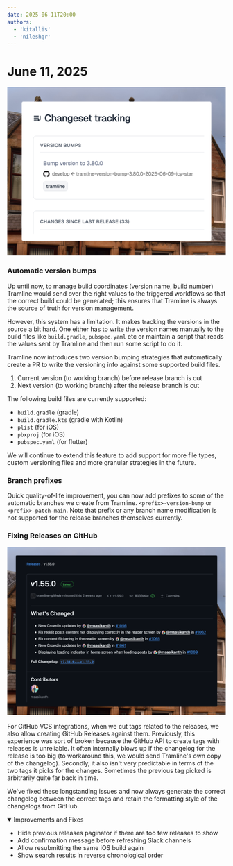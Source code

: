 ```yaml
---
date: 2025-06-11T20:00
authors:
  - 'kitallis'
  - 'nileshgr'
---
```


# June 11, 2025

![](../../static/img/changelog/version-bumps.png)

### Automatic version bumps

Up until now, to manage build coordinates (version name, build number) Tramline would send over the right values to the triggered workflows so that the correct build could be generated; this ensures that Tramline is always the source of truth for version management.

However, this system has a limitation. It makes tracking the versions in the source a bit hard. One either has to write the version names manually to the build files like `build.gradle`, `pubspec.yaml` etc or maintain a script that reads the values sent by Tramline and then run some script to do it.

Tramline now introduces two version bumping strategies that automatically create a PR to write the versioning info against some supported build files.

1. Current version (to working branch) before release branch is cut
2. Next version (to working branch) after the release branch is cut

The following build files are currently supported:

- `build.gradle` (gradle)
- `build.gradle.kts` (gradle with Kotlin)
- `plist` (for iOS)
- `pbxproj` (for iOS)
- `pubspec.yaml` (for flutter)

We will continue to extend this feature to add support for more file types, custom versioning files and more granular strategies in the future.

### Branch prefixes

Quick quality-of-life improvement, you can now add prefixes to some of the automatic branches we create from Tramline. `<prefix>-version-bump` or `<prefix>-patch-main`. Note that prefix or any branch name modification is not supported for the release branches themselves currently.

### Fixing Releases on GitHub

![](../../static/img/changelog/fixed-github-releases.png)

For GitHub VCS integrations, when we cut tags related to the releases, we also allow creating GitHub Releases against them. Previously, this experience was sort of broken because the GitHub API to create tags with releases is unreliable. It often internally blows up if the changelog for the release is too big (to workaround this, we would send Tramline's own copy of the changelog). Secondly, it also isn't very predictable in terms of the two tags it picks for the changes. Sometimes the previous tag picked is arbitrarily quite far back in time.

We've fixed these longstanding issues and now always generate the correct changelog between the correct tags and retain the formatting style of the changelogs from GitHub.

<details open>
<summary>Improvements and Fixes</summary>

- Hide previous releases paginator if there are too few releases to show
- Add confirmation message before refreshing Slack channels
- Allow resubmitting the same iOS build again
- Show search results in reverse chronological order

</details>

